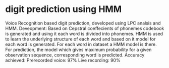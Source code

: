 # digit prediction using HMM
 Voice Recognition based digit prediction, developed using LPC analsis and HMM.
Deveopment:
Based on Cepstral coeffecients of phonemes codebook is generated and using it each word is divided into phonemes.
HMM is used to learn the underlying structure of each word and based on it model for each word is generated.
For each word in dataset a HMM model is there. 
For prediction, the model which gives maximum probability for a given observation sequence, corresponding word is predicted.
Accuracy achieved:
Prerecorded voice: 97%
Live recording: 90%
